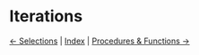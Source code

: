 # Iterations

[← Selections](./selections.md) | [Index](../readme.md) | [Procedures & Functions →](./procedures_and_functions.md)

